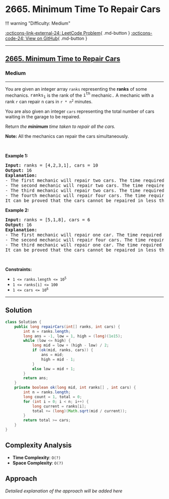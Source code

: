 # 2665. Minimum Time To Repair Cars

!!! warning "Difficulty: Medium"

[:octicons-link-external-24: LeetCode Problem](https://leetcode.com/problems/minimum-time-to-repair-cars/){ .md-button }
[:octicons-code-24: View on GitHub](https://github.com/RAJ8664/Leetcode/tree/master/2665-minimum-time-to-repair-cars){ .md-button }

---

<h2><a href="https://leetcode.com/problems/minimum-time-to-repair-cars">2665. Minimum Time to Repair Cars</a></h2><h3>Medium</h3><hr><p>You are given an integer array <code>ranks</code> representing the <strong>ranks</strong> of some mechanics. <font face="monospace">ranks<sub>i</sub></font> is the rank of the <font face="monospace">i<sup>th</sup></font> mechanic<font face="monospace">.</font> A mechanic with a rank <code>r</code> can repair <font face="monospace">n</font> cars in <code>r * n<sup>2</sup></code> minutes.</p>

<p>You are also given an integer <code>cars</code> representing the total number of cars waiting in the garage to be repaired.</p>

<p>Return <em>the <strong>minimum</strong> time taken to repair all the cars.</em></p>

<p><strong>Note:</strong> All the mechanics can repair the cars simultaneously.</p>

<p>&nbsp;</p>
<p><strong class="example">Example 1:</strong></p>

<pre>
<strong>Input:</strong> ranks = [4,2,3,1], cars = 10
<strong>Output:</strong> 16
<strong>Explanation:</strong> 
- The first mechanic will repair two cars. The time required is 4 * 2 * 2 = 16 minutes.
- The second mechanic will repair two cars. The time required is 2 * 2 * 2 = 8 minutes.
- The third mechanic will repair two cars. The time required is 3 * 2 * 2 = 12 minutes.
- The fourth mechanic will repair four cars. The time required is 1 * 4 * 4 = 16 minutes.
It can be proved that the cars cannot be repaired in less than 16 minutes.​​​​​
</pre>

<p><strong class="example">Example 2:</strong></p>

<pre>
<strong>Input:</strong> ranks = [5,1,8], cars = 6
<strong>Output:</strong> 16
<strong>Explanation:</strong> 
- The first mechanic will repair one car. The time required is 5 * 1 * 1 = 5 minutes.
- The second mechanic will repair four cars. The time required is 1 * 4 * 4 = 16 minutes.
- The third mechanic will repair one car. The time required is 8 * 1 * 1 = 8 minutes.
It can be proved that the cars cannot be repaired in less than 16 minutes.​​​​​
</pre>

<p>&nbsp;</p>
<p><strong>Constraints:</strong></p>

<ul>
	<li><code>1 &lt;= ranks.length &lt;= 10<sup>5</sup></code></li>
	<li><code>1 &lt;= ranks[i] &lt;= 100</code></li>
	<li><code>1 &lt;= cars &lt;= 10<sup>6</sup></code></li>
</ul>


---

## Solution

```java
class Solution {
    public long repairCars(int[] ranks, int cars) {
        int n = ranks.length;
        long ans = -1, low = 1, high = (long)(1e15);
        while (low <= high) {
            long mid = low + (high - low) / 2;
            if (ok(mid, ranks, cars)) {
                ans = mid;
                high = mid - 1;
            }
            else low = mid + 1;
        }
        return ans;
    }
    private boolean ok(long mid, int ranks[] , int cars) {
        int n = ranks.length;
        long count = 1, total = 0;
        for (int i = 0; i < n; i++) {
            long current = ranks[i];
            total += (long)(Math.sqrt(mid / current));
        }
        return total >= cars;
    }
}
```

## Complexity Analysis

- **Time Complexity**: `O(?)`
- **Space Complexity**: `O(?)`

## Approach

*Detailed explanation of the approach will be added here*

